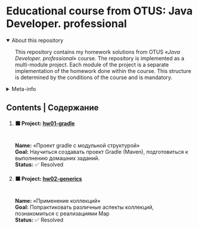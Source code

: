 <!DOCTYPE html>
<html lang="en">
<head>
    <meta charset="UTF-8">
</head>
<body>
<div class="main-content">
    <h1>Educational course from OTUS: Java Developer. professional</h1>
    <div class="about-repository">
        <details open>
            <summary>
                About this repository
            </summary>
            <ul>
                <p>
                    This repository contains my homework solutions from OTUS «<i>Java Developer. professional</i>» 
                    course. The repository is implemented as a multi-module project. Each module of the project is a
                    separate implementation of the homework done within the course.
                    This structure is determined by the conditions of the course and is mandatory.
                </p>
            </ul>
        </details>
    </div>
    <div class="about-repository">
        <details>
            <summary>
                Meta-info
            </summary>
            <ul>
                <b>Educational aim:</b> professional development
                <br><b>Duration:</b> (28.03.22 – 09.10.22) 7 months, 12 day
                <br><b>Course page:</b> <a href="https://otus.ru/lessons/java-professional/">otus java-professional</a>
                <br><b>Teaching Staff:</b>
                <ul>
                    <li>Сергей Петрелевич</li>
                    <li>Стрекалов Павел</li>
                    <li>Александр Оруджев</li>
                    <li>Вячеслав Лапин</li>
                    <li>Виталий Куценко</li>
                </ul>
            </ul>
        </details>
    </div>
    <div class="index">
        <h2>Contents | Содержание </h2>
        <ol>
            <li>
                <h4>⬛ Project: 
                    <a href="https://github.com/makhlov/2022-03-otus-java-makhlov/tree/main/hw01-gradle">
                         hw01-gradle
                    </a>
                </h4>
                <img src="https://img.shields.io/badge/Template project-informational?style=flat&color=white" alt=""/>
                <img src="https://img.shields.io/badge/Gradle-informational?style=flat&color=white" alt=""/>
                <img src="https://img.shields.io/badge/Guava-informational?style=flat&color=white" alt=""/>
                <br><b>Name:</b> «‎Проект gradle с модульной структурой»
                <br><b>Goal:</b> Научиться создавать проект Gradle (Maven), подготовиться к выполнению домашних заданий.
                <br><b>Status:</b> ✅ Resolved
            </li>
            <li>
                <h4>⬛ Project: 
                    <a href="https://github.com/makhlov/2022-03-otus-java-makhlov/tree/main/hw02-generics">
                         hw02-generics
                    </a>
                </h4>
                <img src="https://img.shields.io/badge/Collections-informational?style=flat&color=white" alt=""/>
                <img src="https://img.shields.io/badge/Generics-informational?style=flat&color=white" alt=""/>
                <br><b>Name:</b> «‎Применение коллекций»
                <br><b>Goal:</b> Попрактиковать различные аспекты коллекций, познакомиться с реализациями Map
                <br><b>Status:</b> ✅ Resolved
            </li>
        </ol>
    </div>
</div>
</body>
</html>